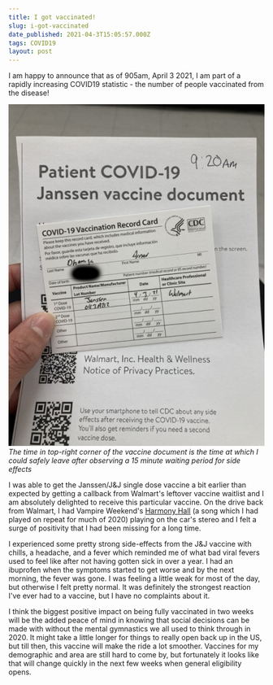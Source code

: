 ```yaml
---
title: I got vaccinated!
slug: i-got-vaccinated
date_published: 2021-04-3T15:05:57.000Z
tags: COVID19
layout: post
---
```


I am happy to announce that as of 905am, April 3 2021, I am part of a rapidly increasing COVID19 statistic - the number of people vaccinated from the disease!

![](/content/images/2021/IMG_6706.jpg)
*The time in top-right corner of the vaccine document is the time at which I could safely leave after observing a 15 minute waiting period for side effects*

I was able to get the Janssen/J&J single dose vaccine a bit earlier than expected by getting a callback from Walmart\'s leftover vaccine waitlist and I am absolutely delighted to receive this particular vaccine. On the drive back from Walmart, I had Vampire Weekend\'s [Harmony Hall](https://www.youtube.com/watch?v=IlkTVMMkCP4) (a song which I had played on repeat for much of 2020) playing on the car\'s stereo and I felt a surge of positivity that I had been missing for a long time.

I experienced some pretty strong side-effects from the J&J vaccine with chills, a headache, and a fever which reminded me of what bad viral fevers used to feel like after not having gotten sick in over a year. I had an ibuprofen when the symptoms started to get worse and by the next morning, the fever was gone. I was feeling a little weak for most of the day, but otherwise I felt pretty normal. It was definitely the strongest reaction I\'ve ever had to a vaccine, but I have no complaints about it.

I think the biggest positive impact on being fully vaccinated in two weeks will be the added peace of mind in knowing that social decisions can be made with without the mental gymnastics we all used to think through in 2020. It might take a little longer for things to really open back up in the US, but till then, this vaccine will make the ride a lot smoother. Vaccines for my demographic and area are still hard to come by, but fortunately it looks like that will change quickly in the next few weeks when general eligibility opens.


<!-- Back in April 2020, it was hard to stomach that the way life had changed in the weeks following March 2020 would be here to stay for good. News sites started pushing a dismal narrative with endless articles about the \"new normal\" and record case counts that were almost sure to be broken the very next day. There was little to suggest back then that there would ever be a semblance of what life was like in 2019 ever again. -->

<!-- All this went on until I came across an article on April #TODO about an experimental COVID-19 vaccine developed by Oxford University which was successful in reducing COVID-19\'s severe symptoms to something resembling a mere head cold in macaques. From that dayon, updating myself on the latest in COVID vaccine development became a daily ritual that would last for many mnths to come. I started to tell anyone who would listen that the vaccines would be coming sooner than we think and would be our ticket out of the pandemic. As units of time blended into one another - days to weeks and then later to months, it felt like that the efficacy results of the Phase 3 trials of the vacciens could not come soon enough. Finally, in November 2020, we got to see the Pfizer/BioNTech BNT162b2 vaccine\'s efficacy readout, followed shortly by the results of other forerunning vaccine candidates from companies such as Moderna, AstraZeneca/Oxford, Janssen, and Novavax. The vaccines were promptly granted an Emergency Use Authorization and deployed on an unprecedented size and scale worldwide. There was finall -->